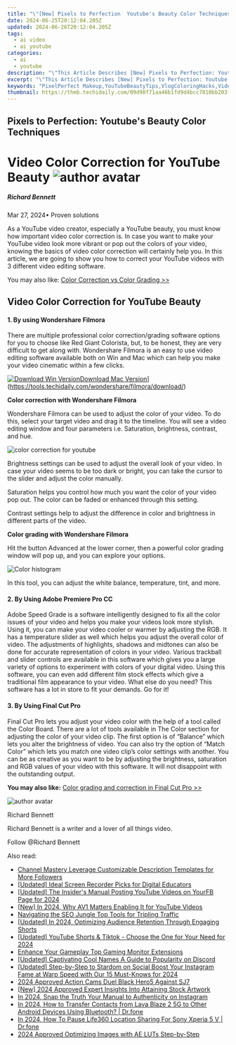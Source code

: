 ```yaml
---
title: "\"[New] Pixels to Perfection  Youtube's Beauty Color Techniques\""
date: 2024-06-25T20:12:04.205Z
updated: 2024-06-26T20:12:04.205Z
tags:
  - ai video
  - ai youtube
categories:
  - ai
  - youtube
description: "\"This Article Describes [New] Pixels to Perfection: Youtube's Beauty Color Techniques\""
excerpt: "\"This Article Describes [New] Pixels to Perfection: Youtube's Beauty Color Techniques\""
keywords: "PixelPerfect Makeup,YouTubeBeautyTips,VlogColoringHacks,VideoMakeupTrends,YoutubesLearnColors,BeautyVlogExpertise,PerfectionistVideoGlam"
thumbnail: https://thmb.techidaily.com/09d90f71aa46b1fd9d4bcc7810bb203ff9683f8d93c042d20e109ab131454cc4.jpg
---
```


## Pixels to Perfection: Youtube's Beauty Color Techniques

# Video Color Correction for YouTube Beauty ![author avatar](https://images.wondershare.com/filmora/article-images/richard-bennett.jpg)

##### Richard Bennett

 Mar 27, 2024• Proven solutions

As a YouTube video creator, especially a YouTube beauty, you must know how important video color correction is. In case you want to make your YouTube video look more vibrant or pop out the colors of your video, knowing the basics of video color correction will certainly help you. In this article, we are going to show you how to correct your YouTube videos with 3 different video editing software.

You may also like: [Color Correction vs Color Grading >>](https://tools.techidaily.com/wondershare/filmora/download/)

## Video Color Correction for YouTube Beauty

#### 1\.  By using Wondershare Filmora

There are multiple professional color correction/grading software options for you to choose like Red Giant Colorista, but, to be honest, they are very difficult to get along with. Wondershare Filmora is an easy to use video editing software available both on Win and Mac which can help you make your video cinematic within a few clicks.

[![Download Win Version](https://images.wondershare.com/filmora/guide/download-btn-win.jpg)](https://tools.techidaily.com/wondershare/filmora/download/)[Download Mac Version](https://images.wondershare.com/filmora/guide/download-btn-mac.jpg)](https://tools.techidaily.com/wondershare/filmora/download/)

**Color correction with Wondershare Filmora**

Wondershare Filmora can be used to adjust the color of your video. To do this, select your target video and drag it to the timeline. You will see a video editing window and four parameters i.e. Saturation, brightness, contrast, and hue.

![color correction for youtube](https://images.wondershare.com/filmora/article-images/color-correction-vs-color-grading-1.jpg)

Brightness settings can be used to adjust the overall look of your video. In case your video seems to be too dark or bright, you can take the cursor to the slider and adjust the color manually.

Saturation helps you control how much you want the color of your video pop out. The color can be faded or enhanced through this setting.

Contrast settings help to adjust the difference in color and brightness in different parts of the video.

**Color grading with Wondershare Filmora**

Hit the button Advanced at the lower corner, then a powerful color grading window will pop up, and you can explore your options.

![Color histogram](https://images.wondershare.com/filmora/article-images/color-correction-vs-color-grading-3.jpg)

In this tool, you can adjust the white balance, temperature, tint, and more.

#### 2\.  By Using Adobe Premiere Pro CC

Adobe Speed Grade is a software intelligently designed to fix all the color issues of your video and helps you make your videos look more stylish. Using it, you can make your video cooler or warmer by adjusting the RGB. It has a temperature slider as well which helps you adjust the overall color of video. The adjustments of highlights, shadows and midtones can also be done for accurate representation of colors in your video. Various trackball and slider controls are available in this software which gives you a large variety of options to experiment with colors of your digital video. Using this software, you can even add different film stock effects which give a traditional film appearance to your video. What else do you need? This software has a lot in store to fit your demands. Go for it!

#### 3\.  By Using Final Cut Pro

Final Cut Pro lets you adjust your video color with the help of a tool called the Color Board. There are a lot of tools available in The Color section for adjusting the color of your video clip. The first option is of “Balance” which lets you alter the brightness of video. You can also try the option of “Match Color” which lets you match one video clip’s color settings with another. You can be as creative as you want to be by adjusting the brightness, saturation and RGB values of your video with this software. It will not disappoint with the outstanding output.

**You may also like:** [Color grading and correction in Final Cut Pro >>](https://tools.techidaily.com/wondershare/filmora/download/)

![author avatar](https://images.wondershare.com/filmora/article-images/richard-bennett.jpg)

Richard Bennett

Richard Bennett is a writer and a lover of all things video.

Follow @Richard Bennett


<ins class="adsbygoogle"
     style="display:block"
     data-ad-format="autorelaxed"
     data-ad-client="ca-pub-7571918770474297"
     data-ad-slot="1223367746"></ins>



<ins class="adsbygoogle"
     style="display:block"
     data-ad-client="ca-pub-7571918770474297"
     data-ad-slot="8358498916"
     data-ad-format="auto"
     data-full-width-responsive="true"></ins>

<span class="atpl-alsoreadstyle">Also read:</span>
<div><ul>
<li><a href="https://youtube-blog.techidaily.com/el-mastery-leverage-customizable-description-templates-for-more-followers/"><u>Channel Mastery  Leverage Customizable Description Templates for More Followers</u></a></li>
<li><a href="https://youtube-blog.techidaily.com/ed-ideal-screen-recorder-picks-for-digital-educators/"><u>[Updated] Ideal Screen Recorder Picks for Digital Educators</u></a></li>
<li><a href="https://youtube-blog.techidaily.com/ed-the-insiders-manual-posting-youtube-videos-on-yourfb-page-for-2024/"><u>[Updated] The Insider's Manual  Posting YouTube Videos on YourFB Page for 2024</u></a></li>
<li><a href="https://youtube-blog.techidaily.com/n-2024-why-av1-matters-enabling-it-for-youtube-videos/"><u>[New] In 2024, Why AV1 Matters  Enabling It for YouTube Videos</u></a></li>
<li><a href="https://youtube-blog.techidaily.com/ating-the-seo-jungle-top-tools-for-tripling-traffic/"><u>Navigating the SEO Jungle  Top Tools for Tripling Traffic</u></a></li>
<li><a href="https://youtube-blog.techidaily.com/ed-in-2024-optimizing-audience-retention-through-engaging-shorts/"><u>[Updated] In 2024, Optimizing Audience Retention Through Engaging Shorts</u></a></li>
<li><a href="https://youtube-blog.techidaily.com/ed-youtube-shorts-and-tiktok-choose-the-one-for-your-need-for-2024/"><u>[Updated] YouTube Shorts & Tiktok - Choose the One for Your Need for 2024</u></a></li>
<li><a href="https://extra-hints.techidaily.com/enhance-your-gameplay-top-gaming-monitor-extensions/"><u>Enhance Your Gameplay  Top Gaming Monitor Extensions</u></a></li>
<li><a href="https://discord-videos.techidaily.com/updated-captivating-cool-names-a-guide-to-popularity-on-discord/"><u>[Updated] Captivating Cool Names  A Guide to Popularity on Discord</u></a></li>
<li><a href="https://instagram-clips.techidaily.com/updated-step-by-step-to-stardom-on-social-boost-your-instagram-fame-at-warp-speed-with-our-15-must-knows-for-2024/"><u>[Updated] Step-by-Step to Stardom on Social  Boost Your Instagram Fame at Warp Speed with Our 15 Must-Knows for 2024</u></a></li>
<li><a href="https://vp-tips.techidaily.com/2024-approved-action-cams-duel-black-hero5-against-sj7/"><u>2024 Approved  Action Cams Duel  Black Hero5 Against SJ7</u></a></li>
<li><a href="https://article-posts.techidaily.com/new-2024-approved-expert-insights-into-attaining-stock-artwork/"><u>[New] 2024 Approved  Expert Insights Into Attaining Stock Artwork</u></a></li>
<li><a href="https://instagram-clips.techidaily.com/in-2024-snap-the-truth-your-manual-to-authenticity-on-instagram/"><u>In 2024, Snap the Truth  Your Manual to Authenticity on Instagram</u></a></li>
<li><a href="https://android-transfer.techidaily.com/in-2024-how-to-transfer-contacts-from-lava-blaze-2-5g-to-other-android-devices-using-bluetooth-drfone-by-drfone-transfer-from-android-transfer-from-android/"><u>In 2024, How to Transfer Contacts from Lava Blaze 2 5G to Other Android Devices Using Bluetooth? | Dr.fone</u></a></li>
<li><a href="https://location-social.techidaily.com/in-2024-how-to-pause-life360-location-sharing-for-sony-xperia-5-v-drfone-by-drfone-virtual-android/"><u>In 2024, How To Pause Life360 Location Sharing For Sony Xperia 5 V | Dr.fone</u></a></li>
<li><a href="https://extra-approaches.techidaily.com/2024-approved-optimizing-images-with-ae-luts-step-by-step/"><u>2024 Approved  Optimizing Images with AE LUTs Step-by-Step</u></a></li>
</ul></div>
